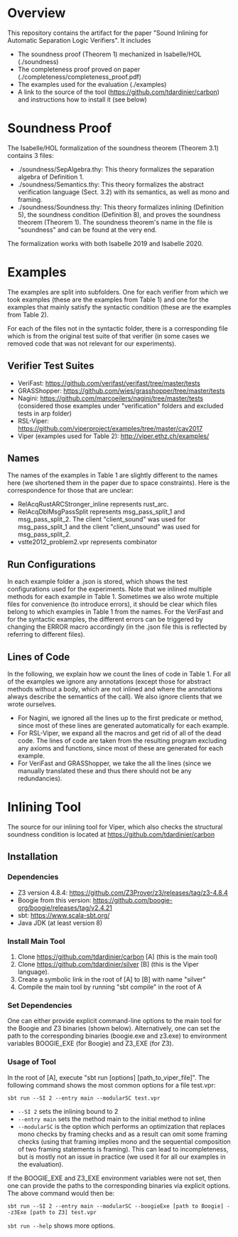
# Overview
This repository contains the artifact for the paper "Sound Inlining for Automatic Separation Logic Verifiers". It includes

- The soundness proof (Theorem 1) mechanized in Isabelle/HOL (./soundness)
- The completeness proof proved on paper (./completeness/completeness_proof.pdf)
- The examples used for the evaluation (./examples)
- A link to the source of the tool (https://github.com/tdardinier/carbon) and instructions how to install it (see below)

# Soundness Proof
The Isabelle/HOL formalization of the soundness theorem (Theorem 3.1) contains 3 files:
- ./soundness/SepAlgebra.thy: This theory formalizes the separation algebra of Definition 1.
- ./soundness/Semantics.thy: This theory formalizes the abstract verification language (Sect. 3.2) with its semantics, as well as mono and framing.
- ./soundness/Soundness.thy: This theory formalizes inlining (Definition 5), the soundness condition (Definition 8), and proves the soundness theorem (Theorem 1). The soundness theorem's name in the file is "soundness" and can be found at the very end.

The formalization works with both Isabelle 2019 and Isabelle 2020.

# Examples
The examples are split into subfolders. One for each verifier from which we took examples (these are the examples from Table 1) and one for the examples that mainly satisfy the syntactic condition (these are the examples from Table 2).

For each of the files not in the syntactic folder, there is a corresponding file which is from the original test suite of that verifier (in some cases we removed code that was not relevant for our experiments).

## Verifier Test Suites
* VeriFast: https://github.com/verifast/verifast/tree/master/tests 
* GRASShopper: https://github.com/wies/grasshopper/tree/master/tests
* Nagini: https://github.com/marcoeilers/nagini/tree/master/tests (considered those examples under "verification" folders and excluded tests in arp folder)
* RSL-Viper: https://github.com/viperproject/examples/tree/master/cav2017
* Viper (examples used for Table 2): http://viper.ethz.ch/examples/

## Names
The names of the examples in Table 1 are slightly different to the names here (we shortened them in the paper due to space constraints). Here is the correspondence for those that are unclear:

* RelAcqRustARCStronger_inline represents rust_arc.
* RelAcqDblMsgPassSplit represents msg_pass_split_1 and msg_pass_split_2. The client "client_sound" was used for msg_pass_split_1 and the client "client_unsound" was used for msg_pass_split_2.
* vstte2012_problem2.vpr represents combinator

## Run Configurations
In each example folder a .json is stored, which shows the test configurations used for the experiments. Note that we inlined multiple methods for each example in Table 1. Sometimes we also wrote multiple files for convenience (to introduce errors), it should be clear which files belong to which examples in Table 1 from the names. For the VeriFast and for the syntactic examples, the different errors can be triggered by changing the ERROR macro accordingly (in the .json file this is reflected by referring to different files).

## Lines of Code
In the following, we explain how we count the lines of code in Table 1.
For all of the examples we ignore any annotations (except those for abstract methods without a body, which are not inlined and where the annotations always describe the semantics of the call). We also ignore clients that we wrote ourselves.
* For Nagini, we ignored all the lines up to the first predicate or method,
since most of these lines are generated automatically for each example.
* For RSL-Viper, we expand all the macros and get rid of all of the dead code.
The lines of code are taken from the resulting program excluding any axioms and
functions, since most of these are generated for each example.
* For VeriFast and GRASShopper, we take the all the lines 
(since we manually translated these and thus there should not be any redundancies).


# Inlining Tool
The source for our inlining tool for Viper, which also checks the structural soundness condition is located at https://github.com/tdardinier/carbon 

## Installation

### Dependencies
- Z3 version 4.8.4: https://github.com/Z3Prover/z3/releases/tag/z3-4.8.4
- Boogie from this version: https://github.com/boogie-org/boogie/releases/tag/v2.4.21
- sbt: https://www.scala-sbt.org/
- Java JDK (at least version 8)

### Install Main Tool
1. Clone https://github.com/tdardinier/carbon [A] (this is the main tool)
2. Clone https://github.com/tdardinier/silver [B] (this is the Viper language). 
3. Create a symbolic link in the root of [A] to [B] with name "silver"
4. Compile the main tool by running "sbt compile" in the root of A

### Set Dependencies
One can either provide explicit command-line options to the main tool for the 
Boogie and Z3 binaries (shown below). Alternatively, one can set the path to the 
corresponding binaries  (boogie.exe and z3.exe) to environment variables 
BOOGIE_EXE (for Boogie) and  Z3_EXE (for Z3).

### Usage of Tool
In the root of [A], execute "sbt run [options] [path_to_viper_file]".
The following command shows the most common options for a file test.vpr:

`sbt run --SI 2 --entry main --modularSC test.vpr`

- `--SI 2` sets the inlining bound to 2
- `--entry main` sets the method main to the initial method to inline
- `--modularSC` is the option which performs an optimization that replaces
mono checks by framing checks and as a result can omit some framing checks 
(using that framing implies mono and the sequential composition of two framing 
statements is framing). This can lead to incompleteness, but is mostly not an 
issue in practice (we used it for all our examples in the evaluation).

If the BOOGIE_EXE and Z3_EXE environment variables were not set, then one can 
provide the paths to the corresponding binaries via explicit options. The above
command would then be:

`sbt run --SI 2 --entry main --modularSC --boogieExe [path to Boogie] --z3Exe [path to Z3] test.vpr`

`sbt run --help` shows more options.
